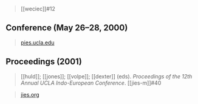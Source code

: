 > [[weciec]]#12

## Conference (May 26–28, 2000)
> [pies.ucla.edu](https://pies.ucla.edu/conference/weciec-archives/weciec-12/)

## Proceedings (2001)
> [[huld]]; [[jones]]; [[volpe]]; [[dexter]] (eds). *Proceedings of the 12th Annual UCLA Indo-European Conference*. [[jies-m]]#40

> [jies.org](https://www.jies.org/DOCS/monojpgs/Mon40.html)
